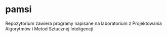 # pamsi

Repozytorium zawiera programy napisane na laboratorium z Projektowania Algorytmów i Metod Sztucznej Inteligencji
